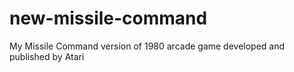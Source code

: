# new-missile-command
My Missile Command version of 1980 arcade game developed and published by Atari
